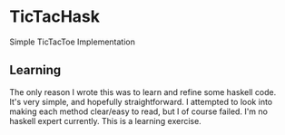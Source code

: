 TicTacHask
==========

Simple TicTacToe Implementation


Learning
----------

The only reason I wrote this was to learn and refine some haskell code.  
It's very simple, and hopefully straightforward.  I attempted to look into 
making each method clear/easy to read, but I of course failed. I'm no 
haskell expert currently.  This is a learning exercise.
